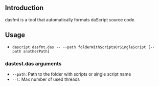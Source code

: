 ## Introduction

dasfmt is a tool that automatically formats daScript source code.

## Usage

- `dascript dasfmt.das -- --path folderWithScriptsOrSingleScript [--path anotherPath]`

### dastest.das arguments
- `--path`: Path to the folder with scripts or single script name
- `--t`: Max number of used threads
